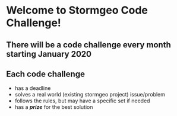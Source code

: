 # Welcome to Stormgeo Code Challenge!
## There will be a code challenge every month starting January 2020
## Each code challenge
- has a deadline
- solves a real world (existing stormgeo project) issue/problem
- follows the rules, but may have a specific set if needed
- has a ***prize*** for the best solution

